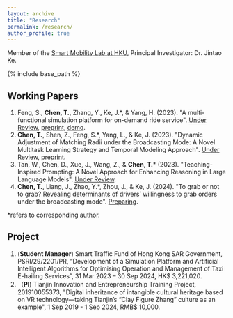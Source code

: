 ```yaml
---
layout: archive
title: "Research"
permalink: /research/
author_profile: true
---
```



Member of the [Smart Mobility Lab at HKU](https://sites.google.com/view/kejintao/home), Principal Investigator: Dr. Jintao Ke.

{% include base_path %}

## Working Papers
1. Feng, S., **Chen, T.**, Zhang, Y., Ke, J.*, & Yang, H. (2023). "A multi-functional simulation platform for on-demand ride service". <u>Under Review</u>, [preprint](https://arxiv.org/pdf/2303.12336.pdf), [demo](https://www.youtube.com/watch?v=q25L7lr77ms).
2. **Chen, T.**, Shen, Z., Feng, S.*, Yang, L., & Ke, J. (2023). "Dynamic Adjustment of Matching Radii under the Broadcasting Mode: A Novel Multitask Learning Strategy and Temporal Modeling Approach". <u>Under Review</u>, [preprint](https://arxiv.org/pdf/2312.05576.pdf).
3. Tan, W., Chen, D., Xue, J., Wang, Z., & **Chen, T.*** (2023). "Teaching-Inspired Prompting: A Novel Approach for Enhancing Reasoning in Large Language Models". <u>Under Review</u>.
4. **Chen, T.**, Liang, J., Zhao, Y.*, Zhou, J., & Ke, J. (2024). "To grab or not to grab? Revealing determinants of drivers’ willingness to grab orders under the broadcasting mode". <u>Preparing</u>.

*refers to corresponding author.

## Project
1. (**Student Manager**) Smart Traffic Fund of Hong Kong SAR Government, PSRI/29/2201/PR, “Development of a Simulation Platform and Artificial Intelligent Algorithms for Optimising Operation and Management of Taxi E-hailing Services”, 31 Mar 2023 – 30 Sep 2024, HK$ 3,221,020.
2. （**PI**) Tianjin Innovation and Entrepreneurship Training Project, 201910055373, "Digital inheritance of intangible cultural heritage based on VR technology—taking Tianjin’s “Clay Figure Zhang” culture as an example", 1 Sep 2019 - 1 Sep 2024, RMB$ 10,000.
